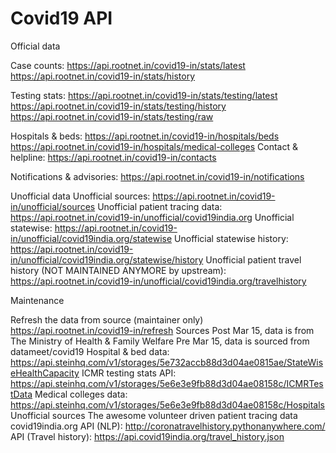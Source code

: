 # Covid19 API

Official data

Case counts:
https://api.rootnet.in/covid19-in/stats/latest
https://api.rootnet.in/covid19-in/stats/history

Testing stats:
https://api.rootnet.in/covid19-in/stats/testing/latest
https://api.rootnet.in/covid19-in/stats/testing/history
https://api.rootnet.in/covid19-in/stats/testing/raw

Hospitals & beds:
https://api.rootnet.in/covid19-in/hospitals/beds
https://api.rootnet.in/covid19-in/hospitals/medical-colleges
Contact & helpline: https://api.rootnet.in/covid19-in/contacts

Notifications & advisories: https://api.rootnet.in/covid19-in/notifications

Unofficial data
Unofficial sources: https://api.rootnet.in/covid19-in/unofficial/sources
Unofficial patient tracing data: https://api.rootnet.in/covid19-in/unofficial/covid19india.org
Unofficial statewise: https://api.rootnet.in/covid19-in/unofficial/covid19india.org/statewise
Unofficial statewise history: https://api.rootnet.in/covid19-in/unofficial/covid19india.org/statewise/history
Unofficial patient travel history (NOT MAINTAINED ANYMORE by upstream): https://api.rootnet.in/covid19-in/unofficial/covid19india.org/travelhistory

Maintenance

Refresh the data from source (maintainer only) https://api.rootnet.in/covid19-in/refresh
Sources
Post Mar 15, data is from The Ministry of Health & Family Welfare
Pre Mar 15, data is sourced from datameet/covid19
Hospital & bed data: https://api.steinhq.com/v1/storages/5e732accb88d3d04ae0815ae/StateWiseHealthCapacity
ICMR testing stats API: https://api.steinhq.com/v1/storages/5e6e3e9fb88d3d04ae08158c/ICMRTestData
Medical colleges data: https://api.steinhq.com/v1/storages/5e6e3e9fb88d3d04ae08158c/Hospitals
Unofficial sources
The awesome volunteer driven patient tracing data covid19india.org
API (NLP): http://coronatravelhistory.pythonanywhere.com/
API (Travel history): https://api.covid19india.org/travel_history.json
